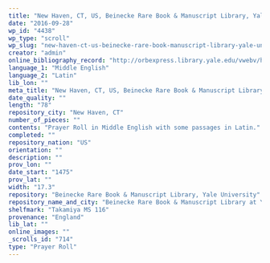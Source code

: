```yaml
---
title: "New Haven, CT, US, Beinecke Rare Book & Manuscript Library, Yale University, Takamiya MS 116"
date: "2016-09-28"
wp_id: "4438"
wp_type: "scroll"
wp_slug: "new-haven-ct-us-beinecke-rare-book-manuscript-library-yale-university-takamiya-ms-116"
creator: "admin"
online_bibliography_record: "http://orbexpress.library.yale.edu/vwebv/holdingsInfo?bibId=12280444"
language_1: "Middle English"
language_2: "Latin"
lib_lon: ""
meta_title: "New Haven, CT, US, Beinecke Rare Book & Manuscript Library, Yale University, Takamiya MS 116"
date_quality: ""
length: "78"
repository_city: "New Haven, CT"
number_of_pieces: ""
contents: "Prayer Roll in Middle English with some passages in Latin."
completed: ""
repository_nation: "US"
orientation: ""
description: ""
prov_lon: ""
date_start: "1475"
prov_lat: ""
width: "17.3"
repository: "Beinecke Rare Book & Manuscript Library, Yale University"
repository_name_and_city: "Beinecke Rare Book & Manuscript Library at Yale University, New Haven CT US"
shelfmark: "Takamiya MS 116"
provenance: "England"
lib_lat: ""
online_images: ""
_scrolls_id: "714"
type: "Prayer Roll"
---
```



